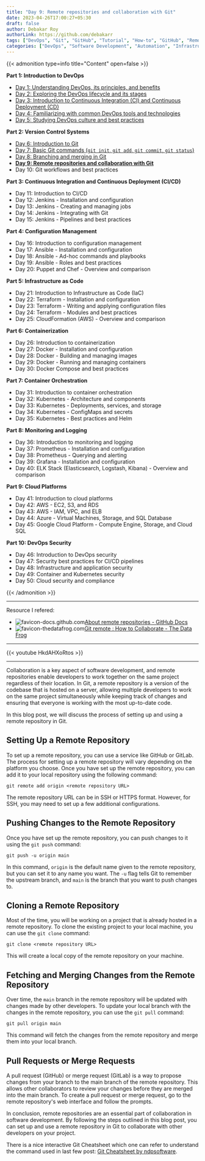 ```yaml
---
title: "Day 9: Remote repositories and collaboration with Git"
date: 2023-04-26T17:00:27+05:30
draft: false
author: Debakar Roy
authorLink: https://github.com/debakarr
tags: ["DevOps", "Git", "GitHub", "Tutorial", "How-to", "GitHub", "Remote Repository"] 
categories: ["DevOps", "Software Development", "Automation", "Infrastructure", "Git"]
---
```


{{< admonition type=info title="Content" open=false >}}

**Part 1: Introduction to DevOps**

*   [Day 1: Understanding DevOps, its principles, and benefits](/posts/devops/day1-devops)
*   [Day 2: Exploring the DevOps lifecycle and its stages](/posts/devops/day2-devops)
*   [Day 3: Introduction to Continuous Integration (CI) and Continuous Deployment (CD)](/posts/devops/day3-devops)
*   [Day 4: Familiarizing with common DevOps tools and technologies](/posts/devops/day4-devops)
*   [Day 5: Studying DevOps culture and best practices](/posts/devops/day5-devops)

**Part 2: Version Control Systems**

*   [Day 6: Introduction to Git](/posts/devops/day6-devops)
*   [Day 7: Basic Git commands (`git init`, `git add`, `git commit`, `git status`)](/posts/devops/day7-devops)
*   [Day 8: Branching and merging in Git](/posts/devops/day8-devops)
*   **[Day 9: Remote repositories and collaboration with Git](/posts/devops/day9-devops)**
*   Day 10: Git workflows and best practices

**Part 3: Continuous Integration and Continuous Deployment (CI/CD)**

*   Day 11: Introduction to CI/CD
*   Day 12: Jenkins - Installation and configuration
*   Day 13: Jenkins - Creating and managing jobs
*   Day 14: Jenkins - Integrating with Git
*   Day 15: Jenkins - Pipelines and best practices

**Part 4: Configuration Management**

*   Day 16: Introduction to configuration management
*   Day 17: Ansible - Installation and configuration
*   Day 18: Ansible - Ad-hoc commands and playbooks
*   Day 19: Ansible - Roles and best practices
*   Day 20: Puppet and Chef - Overview and comparison

**Part 5: Infrastructure as Code**

*   Day 21: Introduction to Infrastructure as Code (IaC)
*   Day 22: Terraform - Installation and configuration
*   Day 23: Terraform - Writing and applying configuration files
*   Day 24: Terraform - Modules and best practices
*   Day 25: CloudFormation (AWS) - Overview and comparison

**Part 6: Containerization**

*   Day 26: Introduction to containerization
*   Day 27: Docker - Installation and configuration
*   Day 28: Docker - Building and managing images
*   Day 29: Docker - Running and managing containers
*   Day 30: Docker Compose and best practices

**Part 7: Container Orchestration**

*   Day 31: Introduction to container orchestration
*   Day 32: Kubernetes - Architecture and components
*   Day 33: Kubernetes - Deployments, services, and storage
*   Day 34: Kubernetes - ConfigMaps and secrets
*   Day 35: Kubernetes - Best practices and Helm

**Part 8: Monitoring and Logging**

*   Day 36: Introduction to monitoring and logging
*   Day 37: Prometheus - Installation and configuration
*   Day 38: Prometheus - Querying and alerting
*   Day 39: Grafana - Installation and configuration
*   Day 40: ELK Stack (Elasticsearch, Logstash, Kibana) - Overview and comparison

**Part 9: Cloud Platforms**

*   Day 41: Introduction to cloud platforms
*   Day 42: AWS - EC2, S3, and RDS
*   Day 43: AWS - IAM, VPC, and ELB
*   Day 44: Azure - Virtual Machines, Storage, and SQL Database
*   Day 45: Google Cloud Platform - Compute Engine, Storage, and Cloud SQL

**Part 10: DevOps Security**

*   Day 46: Introduction to DevOps security
*   Day 47: Security best practices for CI/CD pipelines
*   Day 48: Infrastructure and application security
*   Day 49: Container and Kubernetes security
*   Day 50: Cloud security and compliance

{{< /admonition >}}

---

Resource I refered:

*   ![favicon-docs.github.com](https://www.google.com/s2/favicons?domain=docs.github.com)[About remote repositories - GitHub Docs](https://docs.github.com/en/get-started/getting-started-with-git/about-remote-repositories)
*   ![favicon-thedatafrog.com](https://www.google.com/s2/favicons?domain=thedatafrog.com)[Git remote : How to Collaborate - The Data Frog](https://thedatafrog.com/en/articles/git-remote-collaborate/)

---

{{< youtube HkdAHXoRtos >}}

---

Collaboration is a key aspect of software development, and remote repositories enable developers to work together on the same project regardless of their location. In Git, a remote repository is a version of the codebase that is hosted on a server, allowing multiple developers to work on the same project simultaneously while keeping track of changes and ensuring that everyone is working with the most up-to-date code.

In this blog post, we will discuss the process of setting up and using a remote repository in Git.

## Setting Up a Remote Repository

To set up a remote repository, you can use a service like GitHub or GitLab. The process for setting up a remote repository will vary depending on the platform you choose. Once you have set up the remote repository, you can add it to your local repository using the following command:

```console
git remote add origin <remote repository URL>
```

The remote repository URL can be in SSH or HTTPS format. However, for SSH, you may need to set up a few additional configurations.

## Pushing Changes to the Remote Repository

Once you have set up the remote repository, you can push changes to it using the `git push` command:

```console
git push -u origin main
```

In this command, `origin` is the default name given to the remote repository, but you can set it to any name you want. The `-u` flag tells Git to remember the upstream branch, and `main` is the branch that you want to push changes to.

## Cloning a Remote Repository

Most of the time, you will be working on a project that is already hosted in a remote repository. To clone the existing project to your local machine, you can use the `git clone` command:

```console
git clone <remote repository URL>
```

This will create a local copy of the remote repository on your machine.

## Fetching and Merging Changes from the Remote Repository

Over time, the `main` branch in the remote repository will be updated with changes made by other developers. To update your local branch with the changes in the remote repository, you can use the `git pull` command:

```console
git pull origin main
```

This command will fetch the changes from the remote repository and merge them into your local branch.

## Pull Requests or Merge Requests

A pull request (GitHub) or merge request (GitLab) is a way to propose changes from your branch to the main branch of the remote repository. This allows other collaborators to review your changes before they are merged into the main branch. To create a pull request or merge request, go to the remote repository's web interface and follow the prompts.

In conclusion, remote repositories are an essential part of collaboration in software development. By following the steps outlined in this blog post, you can set up and use a remote repository in Git to collaborate with other developers on your project.

There is a nice interactive Git Cheatsheet which one can refer to understand the command used in last few post: [Git Cheatsheet by ndpsoftware](http://www.ndpsoftware.com/git-cheatsheet.html#loc=index;).